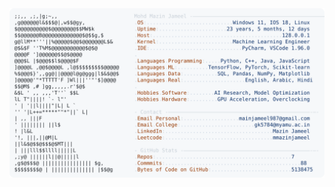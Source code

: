<picture>
  <source srcset="https://raw.githubusercontent.com/mmazinjameel/mmazinjameel/main/dark_mode.svg?v=1744850966" media="(prefers-color-scheme: dark)">
  <img src="https://raw.githubusercontent.com/mmazinjameel/mmazinjameel/main/light_mode.svg?v=1744850966">
</picture>
